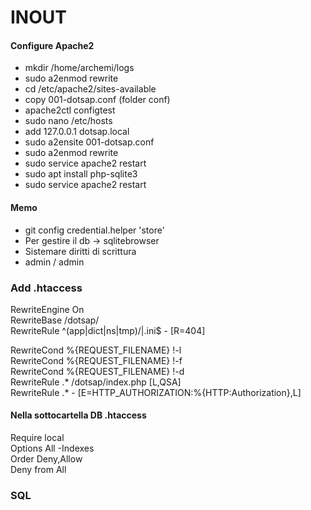 # INOUT

#### Configure Apache2
- mkdir /home/archemi/logs
- sudo a2enmod rewrite
- cd /etc/apache2/sites-available
- copy 001-dotsap.conf (folder conf)
- apache2ctl configtest
- sudo nano /etc/hosts
- add 127.0.0.1 dotsap.local
- sudo a2ensite 001-dotsap.conf
- sudo a2enmod rewrite
- sudo service apache2 restart
- sudo apt install php-sqlite3
- sudo service apache2 restart

#### Memo
- git config credential.helper 'store'
- Per gestire il db -> sqlitebrowser
- Sistemare diritti di scrittura
- admin / admin

### Add .htaccess
RewriteEngine On  
RewriteBase /dotsap/  
RewriteRule ^(app|dict|ns|tmp)\/|\.ini$ - [R=404]  
  
RewriteCond %{REQUEST_FILENAME} !-l  
RewriteCond %{REQUEST_FILENAME} !-f  
RewriteCond %{REQUEST_FILENAME} !-d  
RewriteRule .* /dotsap/index.php [L,QSA]  
RewriteRule .* - [E=HTTP_AUTHORIZATION:%{HTTP:Authorization},L]  
  
#### Nella sottocartella DB .htaccess
  
Require local  
Options All -Indexes  
Order Deny,Allow  
Deny from All  
  
### SQL
